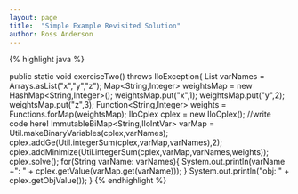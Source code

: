```yaml
---
layout: page
title:  "Simple Example Revisited Solution"
author: Ross Anderson
---
```


{% highlight java %}

public static void exerciseTwo() throws IloException{
  List<String> varNames = Arrays.asList("x","y","z");
  Map<String,Integer> weightsMap = new HashMap<String,Integer>();
  weightsMap.put("x",1);
  weightsMap.put("y",2);
  weightsMap.put("z",3);
  Function<String,Integer> weights = Functions.forMap(weightsMap);
  IloCplex cplex = new IloCplex();
  //write code here!
  ImmutableBiMap<String,IloIntVar> varMap =
    Util.makeBinaryVariables(cplex,varNames);
  cplex.addGe(Util.integerSum(cplex,varMap,varNames),2);
  cplex.addMinimize(Util.integerSum(cplex,varMap,varNames,weights));
  cplex.solve();
  for(String varName: varNames){
    System.out.println(varName +": " + cplex.getValue(varMap.get(varName)));
  }
  System.out.println("obj: " + cplex.getObjValue());
}
{% endhighlight %}